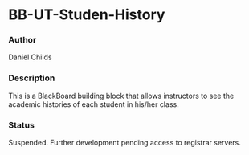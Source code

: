<h1>BB-UT-Studen-History</h1>
<h3>Author</h3>
Daniel Childs

<h3>Description</h3>
This is a BlackBoard building block that allows instructors to see the academic histories of each student in his/her class.

<h3>Status</h3>
Suspended. Further development pending access to registrar servers.
